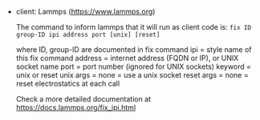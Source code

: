 - client: Lammps (https://www.lammps.org)

   The command to inform lammps that it will run as client code is: 
       ```
       fix ID group-ID ipi address port [unix] [reset] 
       ```
 
   where
   ID, group-ID are documented in fix command
   ipi = style name of this fix command
   address = internet address (FQDN or IP), or UNIX socket name
   port = port number (ignored for UNIX sockets)
   keyword = unix or reset
       unix args = none = use a unix socket
       reset args = none = reset electrostatics at each call

   Check a more detailed documentation at https://docs.lammps.org/fix_ipi.html
